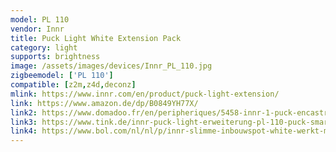 ```yaml
---
model: PL 110
vendor: Innr
title: Puck Light White Extension Pack
category: light
supports: brightness
image: /assets/images/devices/Innr_PL_110.jpg
zigbeemodel: ['PL 110']
compatible: [z2m,z4d,deconz]
mlink: https://www.innr.com/en/product/puck-light-extension/
link: https://www.amazon.de/dp/B0849YH77X/
link2: https://www.domadoo.fr/en/peripheriques/5458-innr-1-puck-encastrables-additionnel-blanc-chaud-2700k-intensite-reglable-8718781552466.html
link3: https://www.tink.de/innr-puck-light-erweiterung-pl-110-puck-smarte-deckenbeleuchtung
link4: https://www.bol.com/nl/nl/p/innr-slimme-inbouwspot-white-werkt-met-philips-hue-warmwit-licht-zigbee-smart-led-lamp-dimbaar/9300000001640335/
---
```

